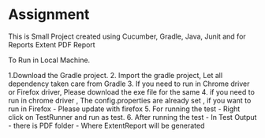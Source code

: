 # Assignment

This is Small Project created using Cucumber, Gradle, Java, Junit and for Reports Extent PDF Report

To Run in Local Machine.

1.Download the Gradle project.
2. Import the gradle project, Let all dependency taken care from Gradle
3. If you need to run in Chrome driver or Firefox driver, Please download the exe file for the same
4. if you need to run in chrome driver , The config.properties are already set , if you want to run in Firefox - Please update with firefox
5.  For running the test - Right click on TestRunner and run as test.
6. After running the test -  In Test Output - there is PDF folder - Where ExtentReport will be generated

